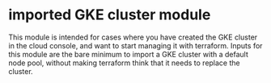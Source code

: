# imported GKE cluster module

This module is intended for cases where you have created the GKE cluster in the cloud console, and want to start managing it with terraform. Inputs for this module are the bare minimum to import a GKE cluster with a default node pool, without making terraform think that it needs to replace the cluster.
